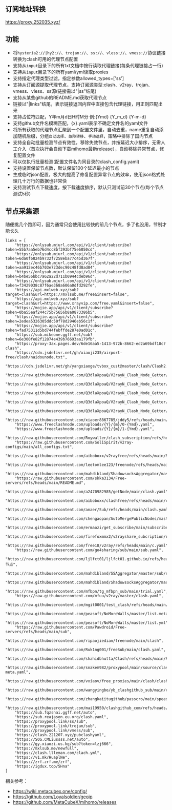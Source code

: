 ## 订阅地址转换

https://proxy.252035.xyz/  

## 功能
- 将`hysteria2://|hy2://`、`trojan://`、`ss://`、`vless://`、`vmess://`协议链接转换为clash可用的代理节点配置
- 支持从`input`目录下的所有txt文档中按行读取代理链接(每条代理链接占一行)
- 支持从`input`目录下的所有yaml/yml读取proxies  
- 支持指定代理类型过滤，指定参数allowed_types=['ss']
- 支持从订阅源提取代理节点，支持订阅源类型:clash、v2ray、trojan、vmess、vless、ss源(链接需以"|ss"结尾)
- 支持从某些github的README.md获取代理节点
- 链接以"|links"结尾，表示链接返回内容中直接包含代理链接，用正则匹配出来
- 支持占位符匹配，Y年m月d日H时M分 例:{Ymd} {Y_m_d} {Y-m-d}
- 支持github文件名模糊匹配，{x}.yaml表示不确定文件名的yaml文件
- 将所有获取的代理节点汇聚到一个配置文件里，自动去重，name重复自动添加随机后缀，分组`自动选择`、`故障转移`、`手动选择`，策略中排除了国内节点    
- 支持全自动批量检测节点有效性，移除失效节点，并按延迟大小排序，无需人工介入（首次执行会自动下载mihomo最新release），自动移除异常节点，修复配置文件
- 可以仅执行批量检测(配置文件名为同目录的clash_config.yaml)
- 支持设置保留节点数，默认保留100个延迟最小的节点
- 生成临时json配置，极大的提高了修复配置异常节点的效率，使用json格式处理几十万行的数据也非常快
- 支持测试节点下载速度，按下载速度排序，默认只测试前30个节点(每个节点测试5秒)

## 节点采集源

随便挑几个跑即可，因为通常只会使用比较快的前几个节点，多了也没用，节制才能长久

```
links = [
    "https://onlysub.mjurl.com/api/v1/client/subscribe?token=55b7aa5eb76d4cc8bf393bf75e6050cd",
    "https://onlysub.mjurl.com/api/v1/client/subscribe?token=6da0f6824b9732f7258eba77c45d367f",
    "https://onlysub.mjurl.com/api/v1/client/subscribe?token=aa912ec46b703e723dec90c48fd8ad84",
    "https://onlysub.mjurl.com/api/v1/client/subscribe?token=b4be56bbc7a62a22d711b0944cdeb96d",
    "https://onlysub.mjurl.com/api/v1/client/subscribe?token=f3429038c87f6ae368a606a0dfd292fe",
    "https://api.mxlweb.xyz/sub?target=clash&url=https://mxlsub.me/free&insert=false",
    "https://api.mxlweb.xyz/sub?target=clash&url=https://www.xrayvip.com/free.yaml&insert=false",
    "https://mojie.app/api/v1/client/subscribe?token=0ba55eaf244c75b75656b8a0873386b5",
    "https://mojie.app/api/v1/client/subscribe?token=2edea5326305ddc50f78d2946eb56c1f",
    "https://mojie.app/api/v1/client/subscribe?token=fad75311d5bd744febffde287e0ad01c",
    "https://sub.mikeone.ggff.net/sub?token=6e300fe82f12874e439b76693aa179fb",
    "https://proxy-3ax.pages.dev/6de16aa5-1413-972b-8662-ed2a69bdf18c?clash",
    "https://cdn.jsdelivr.net/gh/xiaoji235/airport-free/clash/naidounode.txt",
    "https://cdn.jsdelivr.net/gh/yangxiaoge/tvbox_cust@master/clash/Clash2.yml",
    "https://raw.githubusercontent.com/Q3dlaXpoaQ/V2rayN_Clash_Node_Getter/refs/heads/main/APIs/sc0.yaml",
    "https://raw.githubusercontent.com/Q3dlaXpoaQ/V2rayN_Clash_Node_Getter/refs/heads/main/APIs/sc1.yaml",
    "https://raw.githubusercontent.com/Q3dlaXpoaQ/V2rayN_Clash_Node_Getter/refs/heads/main/APIs/sc2.yaml",
    "https://raw.githubusercontent.com/Q3dlaXpoaQ/V2rayN_Clash_Node_Getter/refs/heads/main/APIs/sc3.yaml",
    "https://raw.githubusercontent.com/Q3dlaXpoaQ/V2rayN_Clash_Node_Getter/refs/heads/main/APIs/sc4.yaml",
    "https://raw.githubusercontent.com/xiaoer8867785/jddy5/refs/heads/main/data/{Y_m_d}/{x}.yaml",
    "https://www.freeclashnode.com/uploads/{Y}/{m}/0-{Ymd}.yaml",
    "https://www.freeclashnode.com/uploads/{Y}/{m}/1-{Ymd}.yaml",
    "https://raw.githubusercontent.com/Roywaller/clash_subscription/refs/heads/main/clash_subscription.txt",
    "https://raw.githubusercontent.com/SoliSpirit/v2ray-configs/main/all_configs.txt",
    "https://raw.githubusercontent.com/aiboboxx/v2rayfree/refs/heads/main/README.md",
    "https://raw.githubusercontent.com/leetomlee123/freenode/refs/heads/main/README.md",
    "https://raw.githubusercontent.com/mahdibland/ShadowsocksAggregator/master/LogInfo.txt",
    "https://raw.githubusercontent.com/skka3134/Free-servers/refs/heads/main/README.md",
    "https://raw.githubusercontent.com/a2470982985/getNode/main/clash.yaml",
    "https://raw.githubusercontent.com/aiboboxx/clashfree/refs/heads/main/clash.yml",
    "https://raw.githubusercontent.com/anaer/Sub/refs/heads/main/clash.yaml",
    "https://raw.githubusercontent.com/chengaopan/AutoMergePublicNodes/master/list.yml",
    "https://raw.githubusercontent.com/ermaozi/get_subscribe/main/subscribe/clash.yml",
    "https://raw.githubusercontent.com/firefoxmmx2/v2rayshare_subcription/refs/heads/main/subscription/clash_sub.yaml",
    "https://raw.githubusercontent.com/free18/v2ray/refs/heads/main/c.yaml",
    "https://raw.githubusercontent.com/go4sharing/sub/main/sub.yaml",
    "https://raw.githubusercontent.com/ljlfct01/ljlfct01.github.io/refs/heads/main/节点",
    "https://raw.githubusercontent.com/mahdibland/SSAggregator/master/sub/sub_merge_yaml.yml",
    "https://raw.githubusercontent.com/mahdibland/ShadowsocksAggregator/master/Eternity.yml",
    "https://raw.githubusercontent.com/mfbpn/tg_mfbpn_sub/main/trial.yaml",
    "https://raw.githubusercontent.com/mfuu/v2ray/master/clash.yaml",
    "https://raw.githubusercontent.com/mgit0001/test_clash/refs/heads/main/heima.txt",
    "https://raw.githubusercontent.com/peasoft/NoMoreWalls/master/list.meta.yml",
    "https://raw.githubusercontent.com/peasoft/NoMoreWalls/master/list.yml",
    "https://raw.githubusercontent.com/Pawdroid/Free-servers/refs/heads/main/sub",
    "https://raw.githubusercontent.com/ripaojiedian/freenode/main/clash",
    "https://raw.githubusercontent.com/Ruk1ng001/freeSub/main/clash.yaml",
    "https://raw.githubusercontent.com/shahidbhutta/Clash/refs/heads/main/Router",
    "https://raw.githubusercontent.com/snakem982/proxypool/main/source/clash-meta.yaml",
    "https://raw.githubusercontent.com/vxiaov/free_proxies/main/clash/clash.provider.yaml",
    "https://raw.githubusercontent.com/wangyingbo/yb_clashgithub_sub/main/clash_sub.yml",
    "https://raw.githubusercontent.com/zhangkaiitugithub/passcro/main/speednodes.yaml",
    "https://raw.githubusercontent.com/mai19950/clashgithub_com/refs/heads/main/site",
    "https://sub.fqzsnai.ggff.net/auto",
    "https://sub.reajason.eu.org/clash.yaml",
    "https://proxypool.link/ss/sub",
    "https://proxypool.link/trojan/sub",
    "https://proxypool.link/vmess/sub",
    "https://clash.221207.xyz/pubclashyaml",
    "https://SOS.CMLiussss.net/auto",
    "https://gy.xiaozi.us.kg/sub?token=lzj666",
    "https://mxlsub.me/newfull",
    "https://clash.llleman.com/clach.yml",
    "https://v1.mk/HuaplNe",
    "https://zrf.zrf.me/zrf",
    "https://igdux.top/5Hna"
]
```

相关参考：
- https://wiki.metacubex.one/config/  
- https://github.com/Loyalsoldier/geoip  
- https://github.com/MetaCubeX/mihomo/releases  
